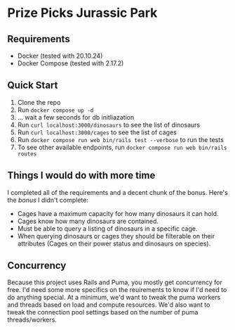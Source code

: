 # Prize Picks Jurassic Park

## Requirements
- Docker (tested with 20.10.24)
- Docker Compose (tested with 2.17.2)

## Quick Start

1. Clone the repo
2. Run `docker compose up -d`
3. ... wait a few seconds for db initliazation
4. Run `curl localhost:3000/dinosaurs` to see the list of dinosaurs
5. Run `curl localhost:3000/cages` to see the list of cages
6. Run `docker compose run web bin/rails test --verbose` to run the tests
7. To see other available endpoints, run `docker compose run web bin/rails routes`

## Things I would do with more time

I completed all of the requirements and a decent chunk of the bonus. Here's the *bonus* I didn't complete:

- Cages have a maximum capacity for how many dinosaurs it can hold.
- Cages know how many dinosaurs are contained.
- Must be able to query a listing of dinosaurs in a specific cage.
- When querying dinosaurs or cages they should be filterable on their attributes (Cages on their power status and dinosaurs on species).

## Concurrency

Because this project uses Rails and Puma, you mostly get concurrency for free. I'd need some more specifics on the reuirements to know if I'd need to do anything special. At a minimum, we'd want to tweak the puma workers and threads based on load and compute resources. We'd also want to tweak the connection pool settings based on the number of puma threads/workers.
